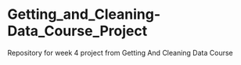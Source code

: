 # Getting_and_Cleaning-Data_Course_Project
Repository for week 4 project from Getting And Cleaning Data Course
